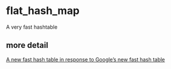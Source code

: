 # flat_hash_map
A very fast hashtable

## more detail
[A new fast hash table in response to Google’s new fast hash table](https://probablydance.com/2018/05/28/a-new-fast-hash-table-in-response-to-googles-new-fast-hash-table/)
